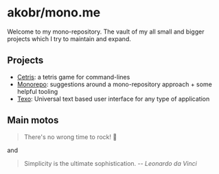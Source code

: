 # akobr/mono.me

Welcome to my mono-repository. The vault of my all small and bigger projects which I try to maintain and expand.

## Projects

- [Cetris](docs/Cetris/README.md): a tetris game for command-lines
- [Monorepo](docs/Monorepo/README.md): suggestions around a mono-repository approach + some helpful tooling
- [Texo](docs/Texo/README.md): Universal text based user interface for any type of application

## Main motos

> There's no wrong time to rock! 🎸

and

> Simplicity is the ultimate sophistication.
> *-- Leonardo da Vinci*
